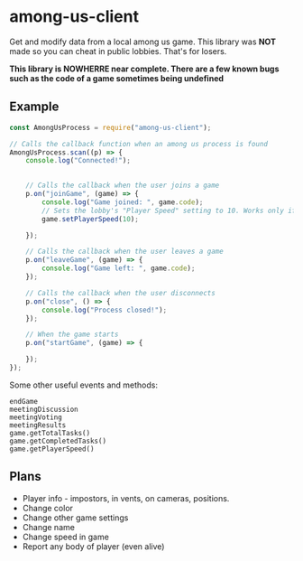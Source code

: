 # among-us-client

Get and modify data from a local among us game. This library was **NOT** made so you can cheat in public lobbies. That's for losers. 

**This library is NOWHERRE near complete. There are a few known bugs such as the code of a game sometimes being undefined**

## Example

```js
const AmongUsProcess = require("among-us-client");

// Calls the callback function when an among us process is found
AmongUsProcess.scan((p) => {
    console.log("Connected!");
    

    // Calls the callback when the user joins a game
    p.on("joinGame", (game) => {
        console.log("Game joined: ", game.code);
        // Sets the lobby's "Player Speed" setting to 10. Works only if the player is the lobby host.
        game.setPlayerSpeed(10);

    });

    // Calls the callback when the user leaves a game
    p.on("leaveGame", (game) => {
        console.log("Game left: ", game.code);
    });

    // Calls the callback when the user disconnects
    p.on("close", () => {
        console.log("Process closed!");
    });

    // When the game starts
    p.on("startGame", (game) => {

    });
});

```

Some other useful events and methods:
```
endGame
meetingDiscussion
meetingVoting
meetingResults
game.getTotalTasks()
game.getCompletedTasks()
game.getPlayerSpeed()
```

## Plans

- Player info - impostors, in vents, on cameras, positions.
- Change color
- Change other game settings
- Change name
- Change speed in game
- Report any body of player (even alive)